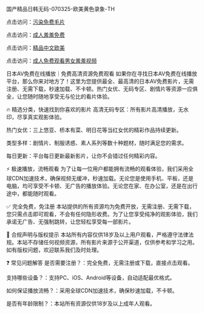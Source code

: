 
国产精品日韩无码-070325-欧美黄色录象-TH


点击访问：<a href="https://bered.pages.dev/">污染免费毛片</a>

点击访问：<a href="https://vassv.pages.dev/">成人羞羞免费</a>

点击访问：<a href="https://tfda.pages.dev/">精品中文欧美</a>

点击访问：<a href="https://https://vassv.pages.dev/">成人免费观看男女羞羞视频</a>


日本AV免费在线播放｜免费高清资源免费观看
如果你在寻找日本AV免费在线播放平台，那么你来对地方了！这里为您提供最全、最高清的日本AV免费影片，无需注册、无需下载，秒速加载、不卡顿。热门女优、无码专区、剧情片等资源一应俱全，让您随时随地享受无与伦比的看片体验。

🔥 精选分类，快速找到你喜欢的影片
高清无码专区：所有影片高清播放，无水印，尽享真实观影体验。

热门女优：三上悠亚、桥本有菜、明日花等当红女优的精彩作品持续更新。

类型多样：剧情片、制服诱惑、素人系列等数十种题材，随时满足您的需求。

每日更新：平台每日更新最新影片，让你不会错过任何精彩内容。

⚡ 极速播放，流畅观看
为了让每一位用户都能拥有流畅的观看体验，我们采用全球CDN加速技术，确保视频无缓冲，秒速加载。无论您是使用手机、平板，还是电脑，均可享受不卡顿、无广告的播放体验。无论您在家、在办公室，还是在出行途中，都能随时观看。

✅ 完全免费，免注册
本站提供的所有资源均为免费开放，无需注册、无需下载，您只需点击即可观看，不会有任何隐形收费。为了让您享受纯净的观影体验，我们承诺无广告、无强制跳转，让您轻松享受每一部影片。

📌 合规声明与版权提示
本站所有内容仅供18岁及以上用户观看，严格遵守法律法规。本站不存储任何视频资源，所有影片来源于公开渠道，仅供参考和学习之用。如有版权问题，欢迎联系我们及时处理。

❓ 常见问题解答
是否需要注册？：完全免费，无需注册或下载，直接点击观看。

支持哪些设备？：支持PC、iOS、Android等设备，自动适配最优格式。

如何保证播放流畅？：采用全球CDN加速技术，确保秒速加载，不卡顿。

是否有年龄限制？：本站所有资源仅供18岁及以上成年人观看。





<span style="display:none;">[Canonical link]( https://github.com/hlw20250703/hlw03 ）</span>
